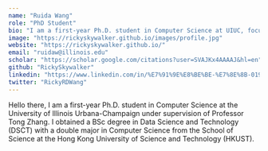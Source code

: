 ```yaml
---
name: "Ruida Wang"
role: "PhD Student"
bio: "I am a first-year Ph.D. student in Computer Science at UIUC, focusing on formal language applications in natural language generation and making ML systems more compatible with human-level reasoning."
image: "https://rickyskywalker.github.io/images/profile.jpg"
website: "https://rickyskywalker.github.io/"
email: "ruidaw@illinois.edu"
scholar: "https://scholar.google.com/citations?user=SVAJKx4AAAAJ&hl=en"
github: "RickySkywalker"
linkedin: "https://www.linkedin.com/in/%E7%91%9E%E8%BE%BE-%E7%8E%8B-01961121a/?locale=en_US"
twitter: "RickyRDWang"
---
```


Hello there, I am a first-year Ph.D. student in Computer Science at the University of Illinois Urbana-Champaign under supervision of Professor Tong Zhang. I obtained a BSc degree in Data Science and Technology (DSCT) with a double major in Computer Science from the School of Science at the Hong Kong University of Science and Technology (HKUST).